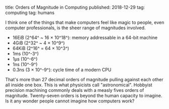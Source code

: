 title: Orders of Magnitude in Computing
published: 2018-12-29
tag: computing
tag: humans

I think one of the things that make computers feel like magic to people, even computer professionals, is the sheer range of magnitudes involved.

  * 16EiB (2^64^ ~ 16 × 10^18^): memory addressable in a 64-bit machine
  * 4GiB (2^32^ ~ 4 × 10^9^)
  * 64KiB (2^16^ = 64 × 10^3^)
  * 1ms (10^-3^)
  * 1µs (10^-6^)
  * 1ns (10^-9^)
  * 0.3ns (3 × 10^-9^): cycle time of a modern CPU

That's more than 27 decimal orders of magnitude pulling against each other all inside one box.
This is what physicists call "astronomical".
Hobbyist precision machining commonly deals with a measly fives orders of magnitude.
Twenty-seven orders is beyond the human capacity to imagine.
Is it any wonder people cannot imagine how computers work?
